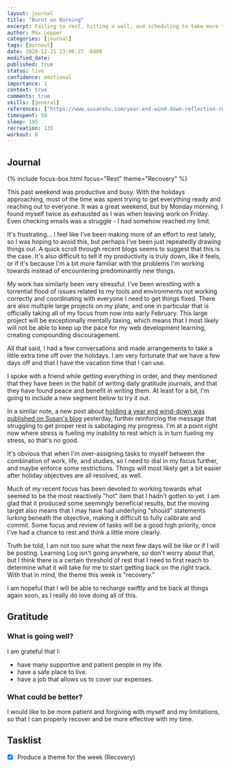 ```yaml
---
layout: journal
title: "Burnt on Burning"
excerpt: Failing to rest, hitting a wall, and scheduling to take more time to properly recover.
author: Max Lepper
categories: [journal]
tags: [burnout]
date: 2020-12-21 23:06:27 -0400
modified_date:
published: true
status: live
confidence: emotional
importance: 1
context: true
comments: true
skills: [general]
references: ["https://www.susanshu.com/year-end-wind-down-reflection-recharge"]
timespent: 50
sleep: 195
recreation: 135
workout: 0
---
```


## Journal

{% include focus-box.html focus="Rest" theme="Recovery" %}

This past weekend was productive and busy. With the holidays approaching, most of the time was spent trying to get everything ready and reaching out to everyone. It was a great weekend, but by Monday morning, I found myself twice as exhausted as I was when leaving work on Friday. Even checking emails was a struggle - I had somehow reached my limit.

It's frustrating... I feel like I've been making more of an effort to rest lately, so I was hoping to avoid this, but perhaps I've been just repeatedly drawing things out. A quick scroll through recent blogs seems to suggest that this is the case. It's also difficult to tell if my productivity is truly down, like it feels, or if it's because I'm a bit more familiar with the problems I'm working towards instead of encountering predominantly new things.

My work has similarly been very stressful. I've been wrestling with a torrential flood of issues related to my tools and environments not working correctly and coordinating with everyone I need to get things fixed. There are also multiple large projects on my plate, and one in particular that is officially taking all of my focus from now into early February. This large project will be exceptionally mentally taxing, which means that I most likely will not be able to keep up the pace for my web development learning, creating compounding discouragement.

All that said, I had a few conversations and made arrangements to take a little extra time off over the holidays. I am very fortunate that we have a few days off and that I have the vacation time that I can use.

I spoke with a friend while getting everything in order, and they mentioned that they have been in the habit of writing daily gratitude journals, and that they have found peace and benefit in writing them. At least for a bit, I'm going to include a new segment below to try it out.

In a similar note, a new post about [holding a year end wind-down was published on Susan's blog]({{page.references[0]}}) yesterday, further reinforcing the message that struggling to get proper rest is sabotaging my progress. I'm at a point right now where stress is fueling my inability to rest which is in turn fueling my stress, so that's no good.

It's obvious that when I'm over-assigning tasks to myself between the combination of work, life, and studies, so I need to dial in my focus further, and maybe enforce some restrictions. Things will most likely get a bit easier after holiday objectives are all resolved, as well.

Much of my recent focus has been devoted to working towards what seemed to be the most reactively "hot" item that I hadn't gotten to yet. I am glad that it produced some seemingly beneficial results, but the moving target also means that I may have had underlying "should" statements lurking beneath the objective, making it difficult to fully calibrate and commit. Some focus and review of tasks will be a good high priority, once I've had a chance to rest and think a little more clearly.

Truth be told, I am not too sure what the next few days will be like or if I will be posting. Learning Log isn't going anywhere, so don't worry about that, but I think there is a certain threshold of rest that I need to first reach to determine what it will take for me to start getting back on the right track. With that in mind, the theme this week is "recovery."

I am hopeful that I will be able to recharge swiftly and be back at things again soon, as I really do love doing all of this.

## Gratitude

### What is going well?

I am grateful that I:

- have many supportive and patient people in my life.
- have a safe place to live.
- have a job that allows us to cover our expenses.

### What could be better?

I would like to be more patient and forgiving with myself and my limitations, so that I can properly recover and be more effective with my time.

## Tasklist

- [x] Produce a theme for the week (Recovery)
